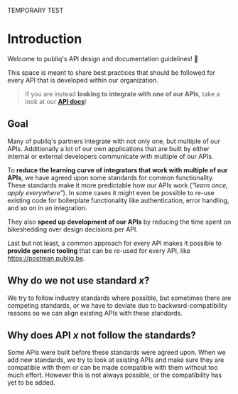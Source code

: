 TEMPORARY TEST

# Introduction

Welcome to publiq's API design and documentation guidelines! 👋

This space is meant to share best practices that should be followed for every API that is developed within our organization.

> If you are instead **looking to integrate with one of our APIs**, take a look at our **[API docs](https://docs.publiq.be/)**!

## Goal

Many of publiq's partners integrate with not only one, but multiple of our APIs. Additionally a lot of our own applications that are built by either internal or external developers communicate with multiple of our APIs.

To **reduce the learning curve of integrators that work with multiple of our APIs**, we have agreed upon some standards for common functionality. These standards make it more predictable how our APIs work (*"learn once, apply everywhere"*). In some cases it might even be possible to re-use existing code for boilerplate functionality like authentication, error handling, and so on in an integration.

They also **speed up development of our APIs** by reducing the time spent on bikeshedding over design decisions per API.

Last but not least, a common approach for every API makes it possible to **provide generic tooling** that can be re-used for every API, like https://postman.publiq.be.

## Why do we not use standard *x*?

We try to follow industry standards where possible, but sometimes there are competing standards, or we have to deviate due to backward-compatibility reasons so we can align existing APIs with these standards.

## Why does API *x* not follow the standards?

Some APIs were built before these standards were agreed upon. When we add new standards, we try to look at existing APIs and make sure they are compatible with them or can be made compatible with them without too much effort. However this is not always possible, or the compatibility has yet to be added.
